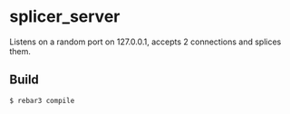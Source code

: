 splicer_server
=====

Listens on a random port on 127.0.0.1, accepts 2 connections and splices them.

Build
-----

    $ rebar3 compile
